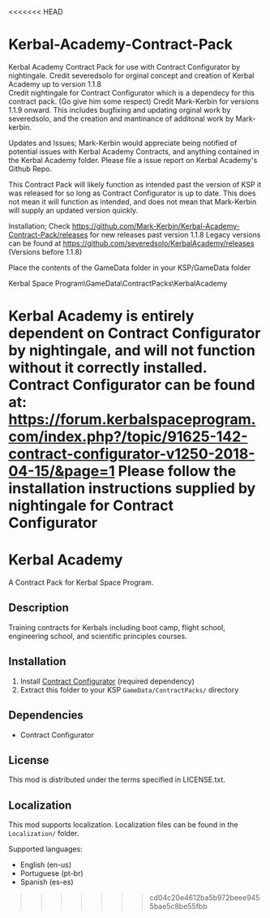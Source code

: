 <<<<<<< HEAD
# Kerbal-Academy-Contract-Pack
Kerbal Academy Contract Pack for use with Contract Configurator by nightingale.
Credit severedsolo for orginal concept and creation of Kerbal Academy up to version 1.1.8  
Credit nightingale for Contract Configurator which is a dependecy for this contract pack. (Go give him some respect)
Credit Mark-Kerbin for versions 1.1.9 onward. This includes bugfixing and updating orginal work by severedsolo, and the creation and mantinance of additonal work by Mark-kerbin.

Updates and Issues;
Mark-Kerbin would appreciate being notified of potential issues with Kerbal Academy Contracts, and anything contained in the Kerbal Academy folder. Please file a issue report on Kerbal Academy's Github Repo.

This Contract Pack will likely function as intended past the version of KSP it was released for so long as Contract Configurator is up to date. This does not mean it will function as intended, and does not mean that Mark-Kerbin will supply an updated version quickly.   

Installation;
Check https://github.com/Mark-Kerbin/Kerbal-Academy-Contract-Pack/releases for new releases past version 1.1.8
Legacy versions can be found at https://github.com/severedsolo/KerbalAcademy/releases (Versions before 1.1.8)

Place the contents of the GameData folder in your KSP/GameData folder

Kerbal Space Program\GameData\ContractPacks\KerbalAcademy

Kerbal Academy is entirely dependent on Contract Configurator by nightingale, and will not function without it correctly installed.
Contract Configurator can be found at:
https://forum.kerbalspaceprogram.com/index.php?/topic/91625-142-contract-configurator-v1250-2018-04-15/&page=1
Please follow the installation instructions supplied by nightingale for Contract Configurator
=======
# Kerbal Academy

A Contract Pack for Kerbal Space Program.

## Description

Training contracts for Kerbals including boot camp, flight school, engineering school, and scientific principles courses.

## Installation

1. Install [Contract Configurator](https://forum.kerbalspaceprogram.com/index.php?/topic/91625-contract-configurator/) (required dependency)
2. Extract this folder to your KSP `GameData/ContractPacks/` directory

## Dependencies

- Contract Configurator

## License

This mod is distributed under the terms specified in LICENSE.txt.

## Localization

This mod supports localization. Localization files can be found in the `Localization/` folder.

Supported languages:
- English (en-us)
- Portuguese (pt-br)
- Spanish (es-es)
>>>>>>> cd04c20e4612ba5b972beee9455bae5c8be55fbb
